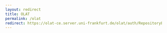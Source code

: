 ```yaml
---
layout: redirect
title: OLAT
permalink: /olat
redirect: https://olat-ce.server.uni-frankfurt.de/olat/auth/RepositoryEntry/22068363266
---
```

